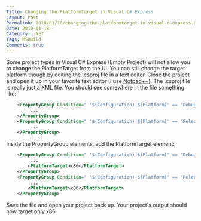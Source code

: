 ```yaml
---
Title: Changing the PlatformTarget in Visual C# Express
Layout: Post
Permalink: 2010/01/18/changing-the-platformtarget-in-visual-c-express.html
Date: 2010-01-18
Category: .NET
Tags: MSBuild 
Comments: true
---
```


Some project types in Visual C# Express (Empty Project) will not allow you to change the PlatformTarget from the UI. You can still change the target platform though by editing the .csproj file in a text editor. Close the project and open it up in your favorite text editor (I use [Notpad++](http://notepad-plus.sourceforge.net/)). The .csproj file is really just a XML file. You should see somewhere in the file something like:

```xml
	<PropertyGroup Condition=" '$(Configuration)|$(Platform)' == 'Debug|AnyCPU' ">
		....
	</PropertyGroup>
	<PropertyGroup Condition=" '$(Configuration)|$(Platform)' == 'Release|AnyCPU' ">
		....
	</PropertyGroup>
```

Inside the PropertyGroup elements, add the PlatformTarget element:

```xml
	<PropertyGroup Condition=" '$(Configuration)|$(Platform)' == 'Debug|AnyCPU' ">
		....
		<PlatformTarget>x86</PlatformTarget>
	</PropertyGroup>
	<PropertyGroup Condition=" '$(Configuration)|$(Platform)' == 'Release|AnyCPU' ">
		....
		<PlatformTarget>x86</PlatformTarget>
	</PropertyGroup>
```

Save the file and open your project back up. Your project's output should now target only x86.


